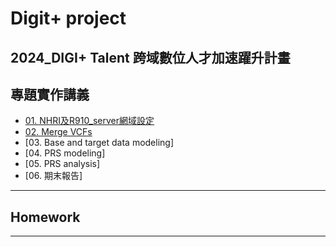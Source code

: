 # Digit+ project
2024_DIGI+ Talent 跨域數位人才加速躍升計畫
---
## 專題實作講義

* [01. NHRI及R910_server網域設定](https://drive.google.com/file/d/1Hr1KNo2XiDB4ZLSSOnxH7UzfSbrmNLaf/view?usp=sharing)
* [02. Merge VCFs](https://drive.google.com/file/d/1y0iTGAnjcL6mrIlu_bkJEuYs4G7G0C4A/view?usp=sharing)
* [03. Base and target data modeling]
* [04. PRS modeling]
* [05. PRS analysis]
* [06. 期末報告]
---
## Homework

---
